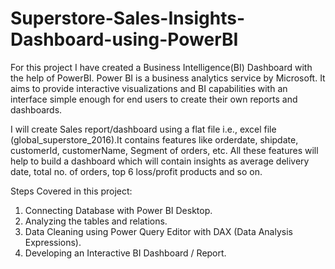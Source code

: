 # Superstore-Sales-Insights-Dashboard-using-PowerBI
For this project I have created a Business Intelligence(BI) Dashboard with the help of PowerBI.
Power BI is a business analytics service by Microsoft. It aims to provide interactive visualizations and BI capabilities with an interface simple enough for end users to create their own reports and dashboards. 

I will create Sales report/dashboard using a flat file i.e., excel file (global_superstore_2016).It contains features like orderdate, shipdate, customerId, customerName, Segment of orders, etc. All these features will help to build a dashboard which will contain insights as average delivery date, total no. of orders, top 6 loss/profit products and so on.

Steps Covered in this project:
1. Connecting Database with Power BI Desktop.
2. Analyzing the tables and relations.
3. Data Cleaning using Power Query Editor with DAX (Data Analysis Expressions).
4. Developing an Interactive BI Dashboard / Report.

